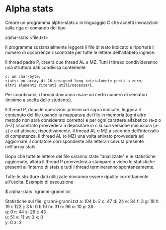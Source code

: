 # Alpha stats

Creare un programma alpha-stats.c in linguaggio C che accetti invocazioni sulla riga di comando del tipo

alpha-stats <file.txt>

Il programma sostanzialmente leggerà il file di testo indicato e riporterà il numero di occorrenze riscontrate per tutte le lettere dell'alfabeto inglese.

Il thread padre P, creerà due thread AL e MZ. Tutti i thread condivideranno una struttura dati condivisa contenente

    c: un char/byte;
    stats: un array di 26 unsigned long inizialmente posti a zero;
    altri elementi ritenuti utili/necessari.

Per coordinarsi, i thread dovranno usare un certo numero di semafori (minimo a scelta dello studente).

Il thread P, dopo le operazioni preliminari sopra indicate, leggerà il contenuto del file usando la mappatura dei file in memoria (ogni altro metodo non sarà considerato corretto) e per ogni carattere alfabetico (a-z o A-Z) riscontrato provvederà a depositare in c la sua versione minuscola (a-z) e ad attivare, rispettivamente, il thread AL o MZ a secondo dell'intervallo di competenza. Il thread AL (o MZ) una volta attivato provvederà ad aggiornare il contatore corrispondente alla lettera ricevuta presente nell'array stats.

Dopo che tutte le lettere del file saranno state "analizzate" e le statistiche aggiornate, allora il thread P provvederà a stampare a video le statistiche presenti all'interno di stats e tutti i thread termineranno spontaneamente.

Tutte le strutture dati utilizzate dovranno essere ripulite correttamente all'uscita.
Esempio di esecuzione

$ alpha-stats ./granni-granni.txt

Statistiche sul file: granni-granni.txt
a: 104  b: 2    c: 47   d: 24 
e: 34   f: 3    g: 19   h: 19
i: 122  j: 3    k: 0    l: 10 
m: 31   n: 96   o: 10   p: 28   
q: 0    r: 44   s: 25   t: 43   
u: 51   v: 11   w: 0    x: 0    
y: 0    z: 2

